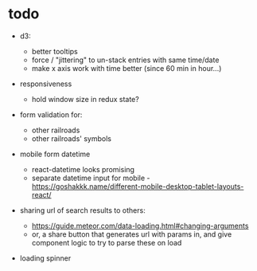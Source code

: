 # todo

- d3:
	- better tooltips
	- force / "jittering" to un-stack entries with same time/date
	- make x axis work with time better (since 60 min in hour...)

- responsiveness
	- hold window size in redux state?

- form validation for:
	- other railroads
	- other railroads' symbols

- mobile form datetime
	- react-datetime looks promising
	- separate datetime input for mobile - https://goshakkk.name/different-mobile-desktop-tablet-layouts-react/

- sharing url of search results to others:
	- https://guide.meteor.com/data-loading.html#changing-arguments
	- or, a share button that generates url with params in, and give component logic to try to parse these on load

- loading spinner 

